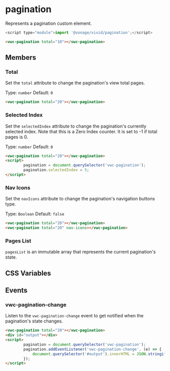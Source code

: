 # pagination

Represents a pagination custom element.

```js
<script type="module">import '@vonage/vivid/pagination';</script>
```

```html preview
<vwc-pagination total="10"></vwc-pagination>
```

## Members

### Total

Set the `total` attribute to change the pagination's view total pages.

Type: `number`
Default: `0`

```html preview
<vwc-pagination total="20"></vwc-pagination>
```

### Selected Index
Set the `selectedIndex` attribute to change the pagination's currently selected index. Note that this is a Zero Index counter. It is set to -1 if total pages is 0.

Type: `number`
Default: `0`

```html preview
<vwc-pagination total="20"></vwc-pagination>
<script>
		pagination = document.querySelector('vwc-pagination');
		pagination.selectedIndex = 5;
</script>
```

### Nav Icons

Set the `navIcons` attribute to change the pagination's navigation buttons type.

Type: `Boolean`
Default: `false`

```html preview
<vwc-pagination total="20"></vwc-pagination>
<vwc-pagination total="20" nav-icons></vwc-pagination>
```

### Pages List
`pagesList` is an immutable array that represents the current pagination's state.

## CSS Variables

## Events

### vwc-pagination-change
Listen to the `vwc-pagination-change` event to get notified when the pagination's state changes.

```html preview
<vwc-pagination total="20"></vwc-pagination>
<div id="output"></div>
<script>
		pagination = document.querySelector('vwc-pagination');
		pagination.addEventListener('vwc-pagination-change', (e) => {
			document.querySelector('#output').innerHTML = JSON.stringify(e.detail);
		});
</script>
```
